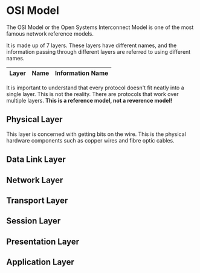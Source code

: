 # OSI Model

The OSI Model or the Open Systems Interconnect Model is one of the most famous network reference models.

It is made up of 7 layers. These layers have different names, and the information passing through different layers are referred to using different names.

| Layer | Name | Information Name |
|-------|------|------------------|

It is important to understand that every protocol doesn't fit neatly into a single layer. This is not the reality. There are protocols that work over multiple layers. **This is a reference model, not a reverence model!**

## Physical Layer

This layer is concerned with getting bits on the wire. This is the physical hardware components such as copper wires and fibre optic cables.


## Data Link Layer

## Network Layer

## Transport Layer

## Session Layer

## Presentation Layer

## Application Layer